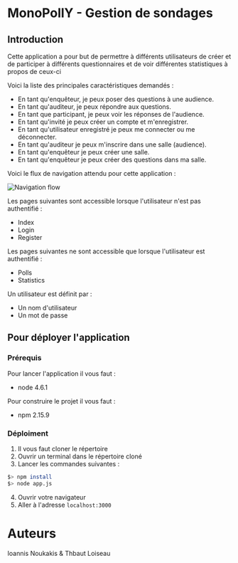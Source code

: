 # MonoPollY - Gestion de sondages

## Introduction

Cette application a pour but de permettre à différents utilisateurs de créer et de participer à différents questionnaires et de voir différentes statistiques à propos de ceux-ci

Voici la liste des principales caractéristiques demandés :

- En tant qu'enquêteur, je peux poser des questions à une audience.
- En tant qu'auditeur, je peux répondre aux questions.
- En tant que participant, je peux voir les réponses de l'audience.
- En tant qu'invité je peux créer un compte et m'enregistrer.
- En tant qu'utilisateur enregistré je peux me connecter ou me déconnecter.
- En tant qu'auditeur je peux m'inscrire dans une salle (audience).
- En tant qu'enquêteur je peux créer une salle.
- En tant qu'enquêteur je peux créer des questions dans ma salle.

Voici le flux de navigation attendu pour cette application :

![Navigation flow](ressources/navigation-flow.png)

Les pages suivantes sont accessible lorsque l'utilisateur n'est pas authentifié :

  - Index
  - Login
  - Register

Les pages suivantes ne sont accessible que lorsque l'utilisateur est authentifié :

  - Polls
  - Statistics

Un utilisateur est définit par :

  - Un nom d'utilisateur
  - Un mot de passe

## Pour déployer l'application

### Prérequis

Pour lancer l'application il vous faut :

- node 4.6.1

Pour construire le projet il vous faut :

- npm 2.15.9

### Déploiment

1. Il vous faut cloner le répertoire
2. Ouvrir un terminal dans le répertoire cloné
3. Lancer les commandes suivantes :

  ```bash
  $> npm install
  $> node app.js
  ```
4. Ouvrir votre navigateur
5. Aller à l'adresse `localhost:3000`

# Auteurs
Ioannis Noukakis & Thbaut Loiseau
